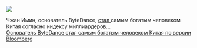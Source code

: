 <!--2025-03-28 14:10:22-->
<div class="yb">
  <div class="rss smaller1 habr"><img src="https://habrastorage.org/getpro/habr/upload_files/0f0/cbc/1c6/0f0cbc1c6c5a79eadd01d57ad22c2083.jpg" /><p>Чжан Имин, основатель ByteDance, <a href="https://www.bloomberg.com/news/articles/2025-03-26/tiktok-billionaire-zhang-yiming-is-now-china-s-richest-person" rel="noopener noreferrer nofollow">стал </a>самым богатым человеком Китая согласно индексу миллиардеров... <br><a class="light" href="https://habr.com/ru/news/895392/?utm_source=habrahabr&utm_medium=rss&utm_campaign=895392">Основатель ByteDance стал самым богатым человеком Китая по версии Bloomberg</a></div>
</div>
